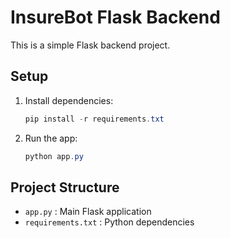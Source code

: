 # InsureBot Flask Backend

This is a simple Flask backend project.

## Setup

1. Install dependencies:
   ```powershell
   pip install -r requirements.txt
   ```
2. Run the app:
   ```powershell
   python app.py
   ```


## Project Structure
- `app.py` : Main Flask application
- `requirements.txt` : Python dependencies
